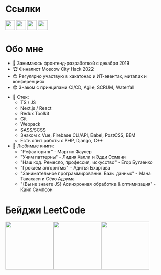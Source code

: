 # Ссылки
[<img src="https://pngicon.ru/file/uploads/vk-256x256.png" width="30"/>](https://vk.com/danila_egorenko)
[<img src="https://user-images.githubusercontent.com/65312989/150600219-64ccfb17-98ef-47c0-a5cb-266c098dc997.png" width="30"/>](https://t.me/danilaEgorenko)
[<img src="https://upload.wikimedia.org/wikipedia/commons/8/8e/LeetCode_Logo_1.png" width="30"/>](https://leetcode.com/danila_egorenko/)
[<img src="https://cdn-icons-png.flaticon.com/512/5968/5968853.png" width="30"/>](https://gitlab.com/DanilaEgorenko)

# Обо мне
- 👀 Занимаюсь фронтенд-разработкой с декабря 2019
- 🏆 Финалист Moscow City Hack 2022
- 😍 Регулярно участвую в хакатонах и ИТ-эвентах, митапах и конференциях
- 😎 Знаком с принципами CI/CD, Agile, SCRUM, Waterfall
* 🌱 Стек:
  + TS / JS
  + Next.js / React
  + Redux Toolkit
  + Git
  + Webpack
  + SASS/SCSS
  + Знаком с Vue, Firebase CLI/API, Babel, PostCSS, BEM
  + Есть опыт работы с PHP, Django, C++
* 💞️ Любимые книги: 
  + "Рефакторинг" - Мартин Фаулер
  + "Учим паттерны" - Лидия Халли и Эдди Османи
  + "Наш код. Ремесло, профессия, искусство" - Егор Бугаенко
  + "Грокаем алгоритмы" - Адитья Бхаргава
  + "Занимательное программирование. Базы данных" - Мана Такахаси и Сёко Адзума
  + "{Вы не знаете JS} Асинхронная обработка & оптимизация" - Кайл Симпсон
 
 # Бейджи LeetCode
<img src="https://assets.leetcode.com/static_assets/others/%E5%85%A5%E9%97%A8.png" width="150px"/><img src="https://leetcode.com/static/images/badges/dcc-2022-8.png" width="150px"/><img src="https://leetcode.com/static/images/badges/2022/lg/2022-annual-100.png" width="150px"/>
